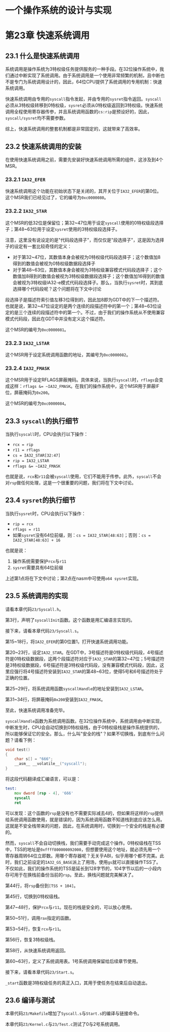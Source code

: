 # 一个操作系统的设计与实现

# 第23章 快速系统调用

## 23.1 什么是快速系统调用

系统调用是操作系统为3特权级任务提供服务的一种手段。在32位操作系统中，我们通过中断实现了系统调用。由于系统调用是一个使用非常频繁的机制，且中断也不是专门为系统调用设计的，因此，64位CPU提供了系统调用的专用机制：快速系统调用。

快速系统调用由专用的`syscall`指令发起，并由专用的`sysret`指令返回。`syscall`必须从3特权级转移到0特权级，`sysret`必须从0特权级返回到3特权级。快速系统调用全程使用寄存器传参，并且系统调用函数的`cs:rip`是预设好的，因此，`syscall/sysret`均不需要参数。

综上，快速系统调用的整套机制都是非常固定的，这就带来了高效率。

## 23.2 快速系统调用的安装

在使用快速系统调用之前，需要先安装好快速系统调用所需的组件，这涉及到4个MSR。

### 23.2.1 `IA32_EFER`

快速系统调用这个功能在初始状态下是关闭的，其开关位于`IA32_EFER`的第0位。这个MSR我们已经见过了，它的编号为`0xc0000080`。

### 23.2.2 `IA32_STAR`

这个MSR的低32位是保留位；第32~47位用于设定`syscall`使用的0特权级段选择子；第48~63位用于设定`sysret`使用的3特权级段选择子。

注意，这里没有说设定的是"代码段选择子"，而仅仅是"段选择子"，这是因为选择子的设定有一套比较奇怪的定义：

* 对于第32~47位，其数值本身会被视为0特权级代码段选择子；这个数值加8得到的数值会被视为0特权级数据段选择子
* 对于第48~63位，其数值本身会被视为3特权级兼容模式代码段选择子；这个数值加8得到的数值会被视为3特权级数据段选择子；这个数值加16得到的数值会被视为3特权级IA32-e模式代码段选择子。那么，当执行`sysret`时，其到底选择哪个代码段呢？这个问题将在下文中讨论

段选择子是描述符索引值左移3位得到的，因此加8即为GDT中的下一个描述符。也就是说，第32~47位设定的是两个连续的段描述符中的第一个；第48~63位设定的是三个连续的段描述符中的第一个。不过，由于我们的操作系统从不使用兼容模式代码段，因此在GDT中并没有定义这个描述符。

这个MSR的编号为`0xc0000081`。

### 23.2.3 `IA32_LSTAR`

这个MSR用于设定系统调用函数的地址，其编号为`0xc0000082`。

### 23.2.4 `IA32_FMASK`

这个MSR用于设定RFLAGS屏蔽掩码。具体来说，当执行`syscall`时，`rflags`会变成这样：`rflags &= ~IA32_FMASK`。在我们的操作系统中，这个MSR用于屏蔽IF位，屏蔽掩码为`0x200`。

这个MSR的编号为`0xc0000084`。

## 23.3 `syscall`的执行细节

当执行`syscall`时，CPU会执行以下操作：

* `rcx = rip`
* `r11 = rflags`
* `cs = IA32_STAR[32:47]`
* `rip = IA32_LSTAR`
* `rflags &= ~IA32_FMASK`

也就是说，`rcx`和`r11`会被`syscall`使用，它们不能用于传参。此外，`syscall`不会对`rsp`做任何处理，这是一个很重要的问题，我们将在下文中讨论。

## 23.4 `sysret`的执行细节

当执行`sysret`时，CPU会执行以下操作：

* `rip = rcx`
* `rflags = r11`
* 如果`sysret`没有64位前缀，则：`cs = IA32_STAR[48:63]`；否则：`cs = IA32_STAR[48:63] + 16`

也就是说：

1. 操作系统需要保护`rcx`与`r11`
2. `sysret`需要具有64位前缀

上述第1点将在下文中讨论；第2点在nasm中可使用`o64 sysret`实现。

## 23.5 系统调用的实现

请看本章代码`23/Syscall.h`。

第3行，声明了`syscallInit`函数。这个函数是用汇编语言实现的。

接下来，请看本章代码`23/Syscall.s`。

第15~18行，将`IA32_EFER`的第0位置1，打开快速系统调用功能。

第20~23行，设定`IA32_STAR`。在GDT中，3号描述符是0特权级代码段，4号描述符是0特权级数据段，这两个段描述符对应于`IA32_STAR`的第32~47位；5号描述符是3特权级数据段，6号描述符是3特权级代码段，没有兼容模式代码段，因此，这里应强行将4号描述符安装到`IA32_STAR`的第48~63位，使得5号和6号描述符处于正确的位置。

第25~29行，将系统调用函数`syscallHandle`的地址安装到`IA32_LSTAR`。

第31~34行，将屏蔽掩码`0x200`安装到`IA32_FMASK`。

至此，快速系统调用准备完毕。

`syscallHandle`函数为系统调用函数。在32位操作系统中，系统调用由中断实现，中断发生时，CPU会自动切换到0特权级栈，由于0特权级栈是操作系统提供的，所以能够保证它的安全。那么，什么叫"安全的栈"？如果不切换栈，到底有什么问题？请看下例：

```c
void test()
{
    char s[] = "666";
    __asm__ __volatile__("syscall");
}
```

将这段代码翻译成汇编语言，可以是：

```asm
test:
	mov dword [rsp - 4], '666'
	syscall
	ret
```

可以发现：这个函数的`rsp`是没有也不需要实际减去4的，但如果将这样的`rsp`提供给系统调用函数使用，就是错误的，因为系统调用函数不知道栈到底应该怎么用。这就是不安全栈带来的问题，因此，在系统调用时，切换到一个安全的栈是有必要的。

然而，`syscall`不会自动切换栈，我们需要手动完成这个操作。0特权级栈在TSS中，TSS的地址是`0xffff800000092000`，但想要使用这个地址，就必须先用一个寄存器周转64位立即数。用哪个寄存器呢？无关乎ABI，似乎用哪个都不完美。此时，我们之前设定的`IA32_GS_BASE`派上了用场，使用`gs`就可以直接操作TSS了。不仅如此，我们的操作系统的TSS是延长到128字节的，104字节以后的一小段内存可用于在换栈前备份当前的`rsp`。至此，换栈问题就完美解决了。

第44行，将`rsp`备份到`[TSS + 104]`。

第45行，切换到0特权级栈。

第47~48行，保护`rcx`与`r11`。现在的栈是安全的，可以放心使用。

第50~51行，调用`rax`指定的函数。

第53~54行，恢复`rcx`与`r11`。

第56行，恢复3特权级栈。

第58行，从快速系统调用返回。

第60~63行，定义了系统调用表。1号系统调用保留给后续章节使用。

接下来，请看本章代码`23/Start.s`。

`_start`函数是3特权级任务的真正入口，其用于使任务在结束后自动退出。

## 23.6 编译与测试

本章代码`23/Makefile`增加了`Syscall.s`与`Start.s`的编译与链接命令。

本章代码`23/Kernel.c`与`23/Test.c`测试了0与2号系统调用。

